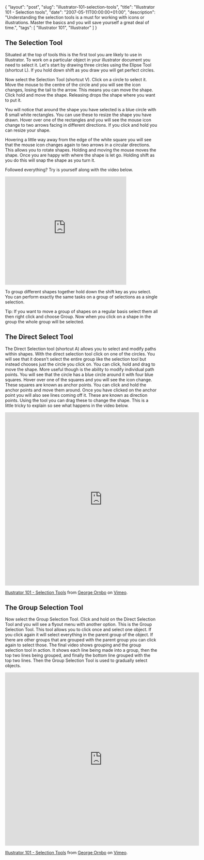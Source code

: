 {
  "layout": "post",
  "slug": "illustrator-101-selection-tools",
  "title": "Illustrator 101 - Selection tools",
  "date": "2007-05-11T00:00:00+01:00",
  "description": "Understanding the selection tools is a must for working with icons or illustrations. Master the basics and you will save yourself a great deal of time.",
  "tags": [
    "Illustrator 101",
    "Illustrator"
  ]
}

## The Selection Tool

Situated at the top of tools this is the first tool you are likely to use in Illustrator. To work on a particular object in your illustrator document you need to select it. Let's start by drawing three circles using the Elipse Tool (shortcut L). If you hold down shift as you draw you will get perfect circles.

Now select the Selection Tool (shortcut V). Click on a circle to select it. Move the mouse to the centre of the circle and you will see the icon changes, losing the tail to the arrow. This means you can move the shape. Click hold and move the shape. Releasing drops the shape where you want to put it. 

You will notice that around the shape you have selected is a blue circle with 8 small white rectangles. You can use these to resize the shape you have drawn. Hover over one of the rectangles and you will see the mouse icon change to two arrows facing in different directions. If you click and hold you can resize your shape.

Hovering a little way away from the edge of the white square you will see that the mouse icon changes again to two arrows in a circular directions. This allows you to rotate shapes. Holding and moving the mouse moves the shape. Once you are happy with where the shape is let go. Holding shift as you do this will snap the shape as you turn it.

Followed everything? Try is yourself along with the video below.

<iframe src="http://player.vimeo.com/video/33020856?title=0&amp;byline=0&amp;portrait=0" width="400" height="357" frameborder="0" webkitAllowFullScreen mozallowfullscreen allowFullScreen></iframe>

To group different shapes together hold down the shift key as you select. You can perform exactly the same tasks on a group of selections as a single selection. 

Tip: If you want to move a group of shapes on a regular basis select them all then right click and choose Group. Now when you click on a shape in the group the whole group will be selected.

## The Direct Select Tool

The Direct Selection tool (shortcut A) allows you to select and modify paths within shapes. With the direct selection tool click on one of the circles. You will see that it doesn't select the entire group like the selection tool but instead chooses just the circle you click on. You can click, hold and drag to move the shape. More useful though is the ability to modify individual path points. You will see that the circle has a blue circle around it with four blue squares. Hover over one of the squares and you will see the icon change. These squares are known as anchor points. You can click and hold the anchor points and move them around. Once you have clicked on the anchor point you will also see lines coming off it. These are known as direction points. Using the tool you can drag these to change the shape. This is a little tricky to explain so see what happens in the video below.

<iframe src="http://player.vimeo.com/video/32934298?title=0&amp;byline=0&amp;portrait=0" width="640" height="571" frameborder="0" webkitAllowFullScreen mozallowfullscreen allowFullScreen></iframe><p><a href="http://vimeo.com/32934298">Illustrator 101 - Selection Tools</a> from <a href="http://vimeo.com/shapeshed">George Ornbo</a> on <a href="http://vimeo.com">Vimeo</a>.</p>


## The Group Selection Tool

Now select the Group Selection Tool. Click and hold on the Direct Selection Tool and you will see a flyout menu with another option. This is the Group Selection Tool. This tool allows you to click once and select one object. If you click again it will select everything in the parent group of the object. If there are other groups that are grouped with the parent group you can click again to select those. The final video shows grouping and the group selection tool in action. It shows each line being made into a group, then the top two lines being grouped, and finally the bottom line grouped with the top two lines. Then the Group Selection Tool is used to gradually select objects.

<iframe src="http://player.vimeo.com/video/32934355?title=0&amp;byline=0&amp;portrait=0" width="640" height="571" frameborder="0" webkitAllowFullScreen mozallowfullscreen allowFullScreen></iframe><p><a href="http://vimeo.com/32934355">Illustrator 101 - Selection Tools</a> from <a href="http://vimeo.com/shapeshed">George Ornbo</a> on <a href="http://vimeo.com">Vimeo</a>.</p>
